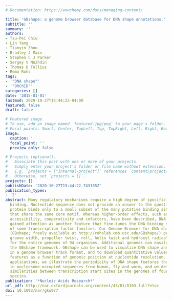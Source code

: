 ```yaml
---
# Documentation: https://wowchemy.com/docs/managing-content/

title: 'GBshape: a genome browser database for DNA shape annotations.'
subtitle: ''
summary: ''
authors:
- Tsu-Pei Chiu
- Lin Yang
- Tianyin Zhou
- Bradley J Main
- Stephen C J Parker
- Sergey V Nuzhdin
- Thomas D Tullius
- Remo Rohs
tags:
- '"DNA shape"'
- '"ORChID"'
categories: []
date: '2015-01-01'
lastmod: 2020-10-27T15:44:22-04:00
featured: false
draft: false

# Featured image
# To use, add an image named `featured.jpg/png` to your page's folder.
# Focal points: Smart, Center, TopLeft, Top, TopRight, Left, Right, BottomLeft, Bottom, BottomRight.
image:
  caption: ''
  focal_point: ''
  preview_only: false

# Projects (optional).
#   Associate this post with one or more of your projects.
#   Simply enter your project's folder or file name without extension.
#   E.g. `projects = ["internal-project"]` references `content/project/deep-learning/index.md`.
#   Otherwise, set `projects = []`.
projects: []
publishDate: '2020-10-27T19:44:22.743185Z'
publication_types:
- '2'
abstract: Many regulatory mechanisms require a high degree of specificity in protein-DNA
  binding. Nucleotide sequence does not provide an answer to the question of why a
  protein binds only to a small subset of the many putative binding sites in the genome
  that share the same core motif. Whereas higher-order effects, such as chromatin
  accessibility, cooperativity and cofactors, have been described, DNA shape recently
  gained attention as another feature that fine-tunes the DNA binding specificities
  of some transcription factor families. Our Genome Browser for DNA shape annotations
  (GBshape; freely available at http://rohslab.cmb.usc.edu/GBshape/) provides minor
  groove width, propeller twist, roll, helix twist and hydroxyl radical cleavage predictions
  for the entire genomes of 94 organisms. Additional genomes can easily be added using
  the GBshape framework. GBshape can be used to visualize DNA shape annotations qualitatively
  in a genome browser track format, and to download quantitative values of DNA shape
  features as a function of genomic position at nucleotide resolution. As biological
  applications, we illustrate the periodicity of DNA shape features that are present
  in nucleosome-occupied sequences from human, fly and worm, and we demonstrate structural
  similarities between transcription start sites in the genomes of four Drosophila
  species.
publication: '*Nucleic Acids Research*'
url_pdf: http://nar.oxfordjournals.org/content/43/D1/D103.full?etoc
doi: 10.1093/nar/gku977
---
```

